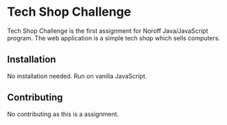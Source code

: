 # Tech Shop Challenge

Tech Shop Challenge is the first assignment for Noroff Java/JavaScript program. The web application is a simple tech shop which sells computers. 


## Installation

No installation needed. Run on vanilla JavaScript.

## Contributing
No contributing as this is a assignment. 
